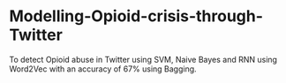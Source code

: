 # Modelling-Opioid-crisis-through-Twitter
To detect Opioid abuse in Twitter using SVM, Naive Bayes and RNN using Word2Vec with an accuracy of 67% using Bagging.
